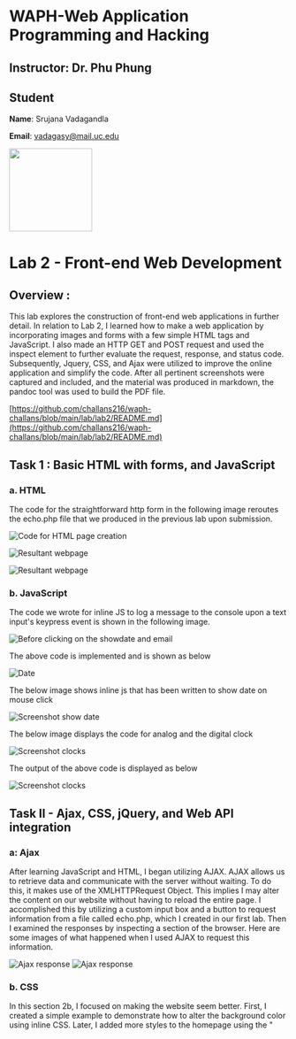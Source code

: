 # WAPH-Web Application Programming and Hacking

## Instructor: Dr. Phu Phung

## Student

**Name**: Srujana Vadagandla

**Email**: vadagasy@mail.uc.edu

<img src="image/srujana.jpg" width="150" height="150">


# Lab 2 - Front-end Web Development

## Overview : 
This lab explores the construction of front-end web applications in further detail. In relation to Lab 2, I learned how to make a web application by incorporating images and forms with a few simple HTML tags and JavaScript. I also made an HTTP GET and POST request and used the inspect element to further evaluate the request, response, and status code. Subsequently, Jquery, CSS, and Ajax were utilized to improve the online application and simplify the code. After all pertinent screenshots were captured and included, and the material was produced in markdown, the pandoc tool was used to build the PDF file.



[https://github.com/challans216/waph-challans/blob/main/lab/lab2/README.md](https://github.com/challans216/waph-challans/blob/main/lab/lab2/README.md)



## Task 1 : Basic HTML with forms, and JavaScript

### a. HTML

The code for the straightforward http form in the following image reroutes the echo.php file that we produced in the previous lab upon submission.

![Code for HTML page creation](images/1.png)

![Resultant webpage](images/2.png)

![Resultant webpage](images/3.png)

### b. JavaScript
The code we wrote for inline JS to log a message to the console upon a text input's keypress event is shown in the following image.

![Before clicking on the showdate and email](images/4.png)

The above code is implemented and is shown as below

![Date](images/5.png)

The below image shows inline js that has been written to show date on mouse click

![Screenshot show date](images/6.png)

The below image displays the code for analog and the digital clock

![Screenshot clocks](images/7.png)

The output of the above code is displayed as below

![Screenshot clocks](images/8.png)



## Task II -  Ajax, CSS, jQuery, and Web API integration

### a: Ajax

After learning JavaScript and HTML, I began utilizing AJAX. AJAX allows us to retrieve data and communicate with the server without waiting. To do this, it makes use of the XMLHTTPRequest Object. This implies I may alter the content on our website without having to reload the entire page. I accomplished this by utilizing a custom input box and a button to request information from a file called echo.php, which I created in our first lab. Then I examined the responses by inspecting a section of the browser. 
Here are some images of what happened when I used AJAX to request this information.


![Ajax response](images/9.png)
![Ajax response](images/10.png)

### b. CSS 

In this section 2b, I focused on making the website seem better. First, I created a simple example to demonstrate how to alter the background color using inline CSS. Later, I added more styles to the homepage using the "<style>" element in the head section.

![Adding Style to Webpage](images/11.png)
![Adding Style to Webpage](images/12.png)


### c: JQuery

I then began working on the jQuery library. You may use this library in place of methods like `document.getElementById} to assist in selecting HTML elements. Additionally, it simplifies the process of sending AJAX queries to the backend by eliminating the need to create an instance of `XMLHttpRequest` and provide event handlers for it. I sent out a jQuery GET and POST request, and the screenshot below shows you what I got back.

![JQuery GET request response](images/13.png)

![JQuery GET request response](images/14.png)

![JQuery POST request response](images/15.png)


### d:  Web API integration
At last, I got to know that the integrated JavaScript Fetch API may be utilized in place of the outdated XMLHttpRequest (XHR). Instead of depending on callback functions for asynchronous activities, we may utilize the 'async' and 'await' keywords thanks to the Fetch API, which delivers a promise from the 'fetch()' method.

I fetched data using a few free APIs to put this into practice. In order to retrieve data from the API answers, I worked with JSON objects.


I get the daily joke about programming from the first API I tested. I utilized the free-source API's 'joke' JSON property to show the joke in the response.

![API Webpage-Joke of the day](images/16.png)

![API Response-Joke of the day](images/17.png)

![API Response-Joke of the day](images/18.png)




Inorder to know the age ,it is used in Second API.Which is done by taking name as the input , and the output for that is a random age of a person generated by the JSON object.

